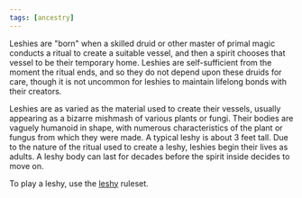 ```yaml
---
tags: [ancestry]
---
```


Leshies are "born" when a skilled druid or other master of primal magic conducts a ritual to create a suitable vessel, and then a spirit chooses that vessel to be their temporary home. Leshies are self-sufficient from the moment the ritual ends, and so they do not depend upon these druids for care, though it is not uncommon for leshies to maintain lifelong bonds with their creators.

Leshies are as varied as the material used to create their vessels, usually appearing as a bizarre mishmash of various plants or fungi. Their bodies are vaguely humanoid in shape, with numerous characteristics of the plant or fungus from which they were made. A typical leshy is about 3 feet tall. Due to the nature of the ritual used to create a leshy, leshies begin their lives as adults. A leshy body can last for decades before the spirit inside decides to move on.

To play a leshy, use the [leshy](https://2e.aonprd.com/Ancestries.aspx?ID=14) ruleset.
